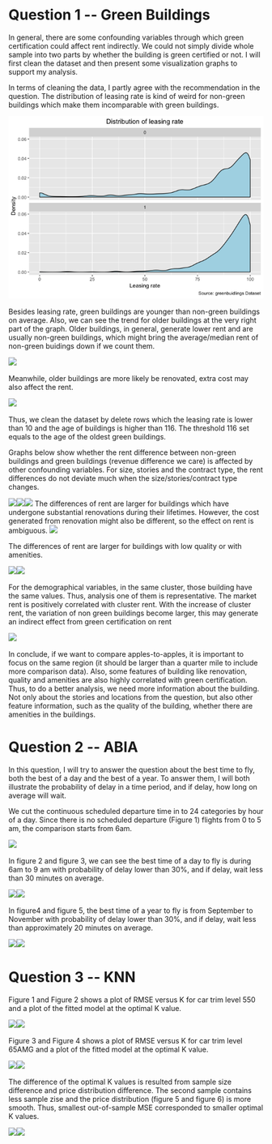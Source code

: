 Question 1 -- Green Buildings
=============================

In general, there are some confounding variables through which green
certification could affect rent indirectly. We could not simply divide
whole sample into two parts by whether the building is green certified
or not. I will first clean the dataset and then present some
visualization graphs to support my analysis.

In terms of cleaning the data, I partly agree with the recommendation in
the question. The distribution of leasing rate is kind of weird for
non-green buildings which make them incomparable with green buildings.

![](Exercise%201/unnamed-chunk-2-1.png)

Besides leasing rate, green buildings are younger than non-green
buildings on average. Also, we can see the trend for older buildings at
the very right part of the graph. Older buildings, in general, generate
lower rent and are usually non-green buildings, which might bring the
average/median rent of non-green buidings down if we count them.

![](Exercise_1_files/figure-markdown_strict/unnamed-chunk-3-1.png)

Meanwhile, older buildings are more likely be renovated, extra cost may
also affect the rent.

![](Exercise_1_files/figure-markdown_strict/unnamed-chunk-4-1.png)

Thus, we clean the dataset by delete rows which the leasing rate is
lower than 10 and the age of buildings is higher than 116. The threshold
116 set equals to the age of the oldest green buildings.

Graphs below show whether the rent difference between non-green
buildings and green buildings (revenue difference we care) is affected
by other confounding variables. For size, stories and the contract type,
the rent differences do not deviate much when the size/stories/contract
type changes.

![](Exercise_1_files/figure-markdown_strict/unnamed-chunk-6-1.png)![](Exercise_1_files/figure-markdown_strict/unnamed-chunk-6-2.png)![](Exercise_1_files/figure-markdown_strict/unnamed-chunk-6-3.png)
The differences of rent are larger for buildings which have undergone
substantial renovations during their lifetimes. However, the cost
generated from renovation might also be different, so the effect on rent
is ambiguous.
![](Exercise_1_files/figure-markdown_strict/unnamed-chunk-7-1.png)

The differences of rent are larger for buildings with low quality or
with amenities.

![](Exercise_1_files/figure-markdown_strict/unnamed-chunk-8-1.png)![](Exercise_1_files/figure-markdown_strict/unnamed-chunk-8-2.png)

For the demographical variables, in the same cluster, those building
have the same values. Thus, analysis one of them is representative. The
market rent is positively correlated with cluster rent. With the
increase of cluster rent, the variation of non green buildings become
larger, this may generate an indirect effect from green certification on
rent

![](Exercise_1_files/figure-markdown_strict/unnamed-chunk-9-1.png)

In conclude, if we want to compare apples-to-apples, it is important to
focus on the same region (it should be larger than a quarter mile to
include more comparison data). Also, some features of building like
renovation, quality and amenities are also highly correlated with green
certification. Thus, to do a better analysis, we need more information
about the building. Not only about the stories and locations from the
question, but also other feature information, such as the quality of the
building, whether there are amenities in the buildings.

Question 2 -- ABIA
==================

In this question, I will try to answer the question about the best time
to fly, both the best of a day and the best of a year. To answer them, I
will both illustrate the probability of delay in a time period, and if
delay, how long on average will wait.

We cut the continuous scheduled departure time in to 24 categories by
hour of a day. Since there is no scheduled departure (Figure 1) flights
from 0 to 5 am, the comparison starts from 6am.

![](Exercise_1_files/figure-markdown_strict/unnamed-chunk-12-1.png)

In figure 2 and figure 3, we can see the best time of a day to fly is
during 6am to 9 am with probability of delay lower than 30%, and if
delay, wait less than 30 minutes on average.

![](Exercise_1_files/figure-markdown_strict/unnamed-chunk-13-1.png)![](Exercise_1_files/figure-markdown_strict/unnamed-chunk-13-2.png)

In figure4 and figure 5, the best time of a year to fly is from
September to November with probability of delay lower than 30%, and if
delay, wait less than approximately 20 minutes on average.

![](Exercise_1_files/figure-markdown_strict/unnamed-chunk-14-1.png)![](Exercise_1_files/figure-markdown_strict/unnamed-chunk-14-2.png)

Question 3 -- KNN
=================

Figure 1 and Figure 2 shows a plot of RMSE versus K for car trim level
550 and a plot of the fitted model at the optimal K value.

![](Exercise_1_files/figure-markdown_strict/unnamed-chunk-16-1.png)![](Exercise_1_files/figure-markdown_strict/unnamed-chunk-16-2.png)

Figure 3 and Figure 4 shows a plot of RMSE versus K for car trim level
65AMG and a plot of the fitted model at the optimal K value.

![](Exercise_1_files/figure-markdown_strict/unnamed-chunk-17-1.png)![](Exercise_1_files/figure-markdown_strict/unnamed-chunk-17-2.png)

The difference of the optimal K values is resulted from sample size
difference and price distribution difference. The second sample contains
less sample zise and the price distribution (figure 5 and figure 6) is
more smooth. Thus, smallest out-of-sample MSE corresponded to smaller
optimal K values.

![](Exercise_1_files/figure-markdown_strict/unnamed-chunk-18-1.png)![](Exercise_1_files/figure-markdown_strict/unnamed-chunk-18-2.png)

